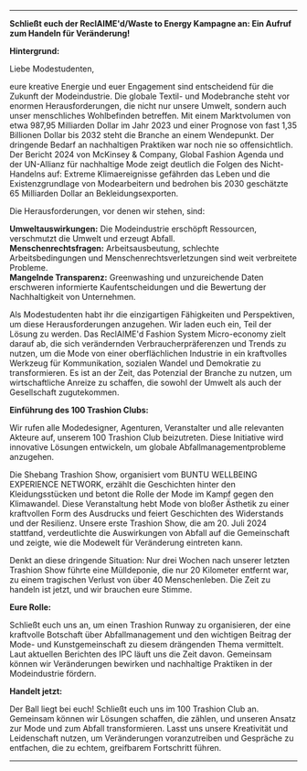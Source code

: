 ---

**Schließt euch der ReclAIME'd/Waste to Energy Kampagne an: Ein Aufruf zum Handeln für Veränderung!**

**Hintergrund:**

Liebe Modestudenten,

eure kreative Energie und euer Engagement sind entscheidend für die Zukunft der Modeindustrie. Die globale Textil- und Modebranche steht vor enormen Herausforderungen, die nicht nur unsere Umwelt, sondern auch unser menschliches Wohlbefinden betreffen. Mit einem Marktvolumen von etwa 987,95 Milliarden Dollar im Jahr 2023 und einer Prognose von fast 1,35 Billionen Dollar bis 2032 steht die Branche an einem Wendepunkt. Der dringende Bedarf an nachhaltigen Praktiken war noch nie so offensichtlich. Der Bericht 2024 von McKinsey & Company, Global Fashion Agenda und der UN-Allianz für nachhaltige Mode zeigt deutlich die Folgen des Nicht-Handelns auf: Extreme Klimaereignisse gefährden das Leben und die Existenzgrundlage von Modearbeitern und bedrohen bis 2030 geschätzte 65 Milliarden Dollar an Bekleidungsexporten.

Die Herausforderungen, vor denen wir stehen, sind:

**Umweltauswirkungen:** Die Modeindustrie erschöpft Ressourcen, verschmutzt die Umwelt und erzeugt Abfall.  
**Menschenrechtsfragen:** Arbeitsausbeutung, schlechte Arbeitsbedingungen und Menschenrechtsverletzungen sind weit verbreitete Probleme.  
**Mangelnde Transparenz:** Greenwashing und unzureichende Daten erschweren informierte Kaufentscheidungen und die Bewertung der Nachhaltigkeit von Unternehmen.  

Als Modestudenten habt ihr die einzigartigen Fähigkeiten und Perspektiven, um diese Herausforderungen anzugehen. Wir laden euch ein, Teil der Lösung zu werden. Das ReclAIME'd Fashion System Micro-economy zielt darauf ab, die sich verändernden Verbraucherpräferenzen und Trends zu nutzen, um die Mode von einer oberflächlichen Industrie in ein kraftvolles Werkzeug für Kommunikation, sozialen Wandel und Demokratie zu transformieren. Es ist an der Zeit, das Potenzial der Branche zu nutzen, um wirtschaftliche Anreize zu schaffen, die sowohl der Umwelt als auch der Gesellschaft zugutekommen.

**Einführung des 100 Trashion Clubs:**

Wir rufen alle Modedesigner, Agenturen, Veranstalter und alle relevanten Akteure auf, unserem 100 Trashion Club beizutreten. Diese Initiative wird innovative Lösungen entwickeln, um globale Abfallmanagementprobleme anzugehen.

Die Shebang Trashion Show, organisiert vom BUNTU WELLBEING EXPERIENCE NETWORK, erzählt die Geschichten hinter den Kleidungsstücken und betont die Rolle der Mode im Kampf gegen den Klimawandel. Diese Veranstaltung hebt Mode von bloßer Ästhetik zu einer kraftvollen Form des Ausdrucks und feiert Geschichten des Widerstands und der Resilienz. Unsere erste Trashion Show, die am 20. Juli 2024 stattfand, verdeutlichte die Auswirkungen von Abfall auf die Gemeinschaft und zeigte, wie die Modewelt für Veränderung eintreten kann.

Denkt an diese dringende Situation: Nur drei Wochen nach unserer letzten Trashion Show führte eine Mülldeponie, die nur 20 Kilometer entfernt war, zu einem tragischen Verlust von über 40 Menschenleben. Die Zeit zu handeln ist jetzt, und wir brauchen eure Stimme.

**Eure Rolle:**

Schließt euch uns an, um einen Trashion Runway zu organisieren, der eine kraftvolle Botschaft über Abfallmanagement und den wichtigen Beitrag der Mode- und Kunstgemeinschaft zu diesem drängenden Thema vermittelt. Laut aktuellen Berichten des IPC läuft uns die Zeit davon. Gemeinsam können wir Veränderungen bewirken und nachhaltige Praktiken in der Modeindustrie fördern.

**Handelt jetzt:**

Der Ball liegt bei euch! Schließt euch uns im 100 Trashion Club an. Gemeinsam können wir Lösungen schaffen, die zählen, und unseren Ansatz zur Mode und zum Abfall transformieren. Lasst uns unsere Kreativität und Leidenschaft nutzen, um Veränderungen voranzutreiben und Gespräche zu entfachen, die zu echtem, greifbarem Fortschritt führen.

---